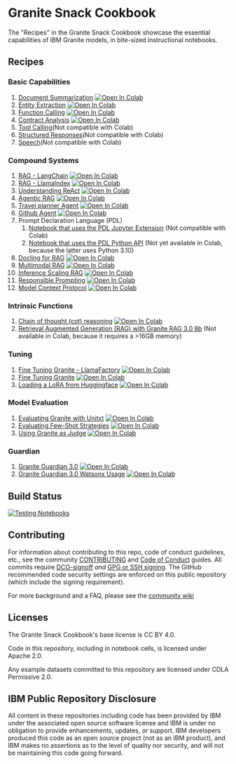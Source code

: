 # Granite Snack Cookbook

The "Recipes" in the Granite Snack Cookbook showcase the essential capabilities of IBM Granite models, in bite-sized instructional notebooks.

## Recipes

### Basic Capabilities

1. [Document Summarization](/recipes/Summarize/Summarize.ipynb)
   <a target="_blank" href="https://colab.research.google.com/github/ibm-granite-community/granite-snack-cookbook/blob/main/recipes/Summarize/Summarize.ipynb">
   <img src="https://colab.research.google.com/assets/colab-badge.svg" alt="Open In Colab"/>
   </a>
1. [Entity Extraction](recipes/Entity-Extraction/entity_extraction.ipynb)
   <a target="_blank" href="https://colab.research.google.com/github/ibm-granite-community/granite-snack-cookbook/blob/main/recipes/Entity-Extraction/entity_extraction.ipynb">
   <img src="https://colab.research.google.com/assets/colab-badge.svg" alt="Open In Colab"/>
   </a>
1. [Function Calling](recipes/Function-Calling/Function_Calling.ipynb)
   <a target="_blank" href="https://colab.research.google.com/github/ibm-granite-community/granite-snack-cookbook/blob/main/recipes/Function-Calling/Function_Calling.ipynb">
   <img src="https://colab.research.google.com/assets/colab-badge.svg" alt="Open In Colab"/>
   </a>
1. [Contract Analysis](recipes/Contract-Analysis/Granite_Recipes_Contracts_Analysis.ipynb)
   <a target="_blank" href="https://colab.research.google.com/github/ibm-granite-community/granite-snack-cookbook/blob/main/recipes/Contract-Analysis/Granite_Recipes_Contracts_Analysis.ipynb">
   <img src="https://colab.research.google.com/assets/colab-badge.svg" alt="Open In Colab"/>
   </a>
1. [Tool Calling](recipes/Tool-Calling/Automatic_Tool_Calling.ipynb)(Not compatible with Colab)
1. [Structured Responses](recipes/Structured_Response/Structured_Responses_LMStudio.ipynb)(Not compatible with Colab)
1. [Speech](recipes/Speech/speech.ipynb)(Not compatible with Colab)

### Compound Systems

1. [RAG - LangChain](/recipes/RAG/RAG_with_Langchain.ipynb)
   <a target="_blank" href="https://colab.research.google.com/github/ibm-granite-community/granite-snack-cookbook/blob/main/recipes/RAG/RAG_with_Langchain.ipynb">
   <img src="https://colab.research.google.com/assets/colab-badge.svg" alt="Open In Colab"/>
   </a>
1. [RAG - LlamaIndex](recipes/RAG/RAG_with_LlamaIndex.ipynb)
   <a target="_blank" href="https://colab.research.google.com/github/ibm-granite-community/granite-snack-cookbook/blob/main/recipes/RAG/RAG_with_LlamaIndex.ipynb">
   <img src="https://colab.research.google.com/assets/colab-badge.svg" alt="Open In Colab"/>
   </a>
1. [Understanding ReAct](recipes/AI-Agents/Understanding_ReAct.ipynb)
   <a target="_blank" href="https://colab.research.google.com/github/ibm-granite-community/granite-snack-cookbook/blob/main/recipes/AI-Agents/Understanding_ReAct.ipynb">
   <img src="https://colab.research.google.com/assets/colab-badge.svg" alt="Open In Colab"/>
   </a>
1. [Agentic RAG](recipes/AI-Agents/Agentic_RAG.ipynb)
   <a target="_blank" href="https://colab.research.google.com/github/ibm-granite-community/granite-snack-cookbook/blob/main/recipes/AI-Agents/Agentic_RAG.ipynb">
   <img src="https://colab.research.google.com/assets/colab-badge.svg" alt="Open In Colab"/>
   </a>
1. [Travel planner Agent](recipes/AI-Agents/travel_planner_agent.ipynb)
   <a target="_blank" href="https://colab.research.google.com/github/ibm-granite-community/granite-snack-cookbook/blob/main/recipes/AI-Agents/travel_planner_agent.ipynb">
   <img src="https://colab.research.google.com/assets/colab-badge.svg" alt="Open In Colab"/>
   </a>
1. [Github Agent](recipes/AI-Agents/github_agent.ipynb)
   <a target="_blank" href="https://colab.research.google.com/github/ibm-granite-community/granite-snack-cookbook/blob/main/recipes/AI-Agents/github_agent.ipynb">
   <img src="https://colab.research.google.com/assets/colab-badge.svg" alt="Open In Colab"/>
   </a>
1. Prompt Declaration Language (PDL)
   1. [Notebook that uses the PDL Jupyter Extension](recipes/PDL/Prompt_Declaration_Language.ipynb) (Not compatible with Colab)
   1. [Notebook that uses the PDL Python API](recipes/PDL/Prompt_Declaration_Language_python.ipynb)
      <!-- <a target="_blank" href="https://colab.research.google.com/github/ibm-granite-community/granite-snack-cookbook/blob/main/recipes/PDL/Prompt_Declaration_Language_python.ipynb">
      <img src="https://colab.research.google.com/assets/colab-badge.svg" alt="Open In Colab"/>
      </a> --> (Not yet available in Colab, because the latter uses Python 3.10)
1. [Docling for RAG](recipes/RAG/Granite_Docling_RAG.ipynb)
   <a target="_blank" href="https://colab.research.google.com/github/ibm-granite-community/granite-snack-cookbook/blob/main/recipes/RAG/Granite_Docling_RAG.ipynb">
   <img src="https://colab.research.google.com/assets/colab-badge.svg" alt="Open In Colab"/>
   </a>
1. [Multimodal RAG](recipes/RAG/Granite_Multimodal_RAG.ipynb)
   <a target="_blank" href="https://colab.research.google.com/github/ibm-granite-community/granite-snack-cookbook/blob/main/recipes/RAG/Granite_Multimodal_RAG.ipynb">
   <img src="https://colab.research.google.com/assets/colab-badge.svg" alt="Open In Colab"/>
   </a>
1. [Inference Scaling RAG](recipes/RAG/Inference_Scaling_RAG.ipynb)
   <a target="_blank" href="https://colab.research.google.com/github/ibm-granite-community/granite-snack-cookbook/blob/main/recipes/RAG/Inference_Scaling_RAG.ipynb">
   <img src="https://colab.research.google.com/assets/colab-badge.svg" alt="Open In Colab"/>
   </a>
1. [Responsible Prompting](recipes/Embeddings/Responsible_Prompting.ipynb)
   <a target="_blank" href="https://colab.research.google.com/github/ibm-granite-community/granite-snack-cookbook/blob/main/recipes/Embeddings/Responsible_Prompting.ipynb">
   <img src="https://colab.research.google.com/assets/colab-badge.svg" alt="Open In Colab"/>
   </a>
1. [Model Context Protocol](recipes/Model-Context-Protocol/Model_Context_Protocol.ipynb)
   <a target="_blank" href="https://colab.research.google.com/github/ibm-granite-community/granite-snack-cookbook/blob/main/recipes/Model-Context-Protocol/Model_Context_Protocol.ipynb">
   <img src="https://colab.research.google.com/assets/colab-badge.svg" alt="Open In Colab"/>
   </a>

### Intrinsic Functions

1. [Chain of thought (cot) reasoning](recipes/Intrinsics/Granite_Reasoning.ipynb)
   <a target="_blank" href="https://colab.research.google.com/github/ibm-granite-community/granite-snack-cookbook/blob/main/recipes/Intrinsics/Granite_Reasoning.ipynb">
   <img src="https://colab.research.google.com/assets/colab-badge.svg" alt="Open In Colab"/>
   </a>
1. [Retrieval Augmented Generation (RAG) with Granite RAG 3.0 8b](recipes/Intrinsics/Granite_RAG_LoRA_HF.ipynb) (Not available in Colab, because it requires a >16GB memory)

### Tuning

1. [Fine Tuning Granite - LlamaFactory](recipes/Fine_Tuning/Granite_Tuning_with_LlamaFactory.ipynb)
   <a target="_blank" href="https://colab.research.google.com/github/ibm-granite-community/granite-snack-cookbook/blob/main/recipes/Fine_Tuning/Granite_Tuning_with_LlamaFactory.ipynb">
   <img src="https://colab.research.google.com/assets/colab-badge.svg" alt="Open In Colab"/>
   </a>
1. [Fine Tuning Granite](recipes/Fine_Tuning/Finetuning_Granite_Pirate_Style.ipynb)
   <a target="_blank" href="https://colab.research.google.com/github/ibm-granite-community/granite-snack-cookbook/blob/main/recipes/Fine_Tuning/Finetuning_Granite_Pirate_Style.ipynb">
   <img src="https://colab.research.google.com/assets/colab-badge.svg" alt="Open In Colab"/>
   </a>
1. [Loading a LoRA from Huggingface](recipes/Load_LoRA_from_Huggingface/Load_LoRA_From_Huggingface.ipynb)
   <a target="_blank" href="https://colab.research.google.com/github/ibm-granite-community/granite-snack-cookbook/blob/main/recipes/Load_LoRA_from_Huggingface/Load_LoRA_From_Huggingface.ipynb">
   <img src="https://colab.research.google.com/assets/colab-badge.svg" alt="Open In Colab"/>
   </a>

### Model Evaluation

1. [Evaluating Granite with Unitxt](recipes/Evaluation/Unitxt_Quick_Start.ipynb)
   <a target="_blank" href="https://colab.research.google.com/github/ibm-granite-community/granite-snack-cookbook/blob/main/recipes/Evaluation/Unitxt_Quick_Start.ipynb">
   <img src="https://colab.research.google.com/assets/colab-badge.svg" alt="Open In Colab"/>
   </a>
2. [Evaluating Few-Shot Strategies](recipes/Evaluation/Unitxt_Demo_Strategies.ipynb)
   <a target="_blank" href="https://colab.research.google.com/github/ibm-granite-community/granite-snack-cookbook/blob/main/recipes/Evaluation/Unitxt_Demo_Strategies.ipynb">
   <img src="https://colab.research.google.com/assets/colab-badge.svg" alt="Open In Colab"/>
   </a>
3. [Using Granite as Judge](recipes/Evaluation/Unitxt_Granite_as_Judge.ipynb)
   <a target="_blank" href="https://colab.research.google.com/github/ibm-granite-community/granite-snack-cookbook/blob/main/recipes/Evaluation/Unitxt_Granite_as_Judge.ipynb">
   <img src="https://colab.research.google.com/assets/colab-badge.svg" alt="Open In Colab"/>
   </a>

### Guardian

1. [Granite Guardian 3.0](recipes/Granite_Guardian/Granite_Guardian_Quick_Start.ipynb)
   <a target="_blank" href="https://colab.research.google.com/github/ibm-granite-community/granite-snack-cookbook/blob/main/recipes/Granite_Guardian/Granite_Guardian_Quick_Start.ipynb">
   <img src="https://colab.research.google.com/assets/colab-badge.svg" alt="Open In Colab"/>
   </a>
1. [Granite Guardian 3.0 Watsonx Usage](recipes/Granite_Guardian/Granite_Guardian_Watsonx_Usage.ipynb)
   <a target="_blank" href="https://colab.research.google.com/github/ibm-granite-community/granite-snack-cookbook/blob/main/recipes/Granite_Guardian/Granite_Guardian_Watsonx_Usage.ipynb">
   <img src="https://colab.research.google.com/assets/colab-badge.svg" alt="Open In Colab"/>
   </a>

## Build Status

<a href="https://github.com/ibm-granite-community/granite-snack-cookbook/actions/workflows/notebooks.yaml">
  <img src="https://github.com/ibm-granite-community/granite-snack-cookbook/actions/workflows/notebooks.yaml/badge.svg" alt="Testing Notebooks">
</a>

## Contributing

For information about contributing to this repo, code of conduct guidelines, etc., see the community [CONTRIBUTING][CG] and [Code of Conduct][CoC] guides.  All commits require [DCO-signoff][CG-legal] _and_ [GPG or SSH signing][CG-signing].  The GitHub recommended code security settings are enforced on this public repository (which include the signing requirement).

For more background and a FAQ, please see the [community wiki](https://github.com/ibm-granite-community/community/wiki)

## Licenses

The Granite Snack Cookbook's base license is CC BY 4.0.

Code in this repository, including in notebook cells, is licensed under Apache 2.0.

Any example datasets committed to this repository are licensed under CDLA Permissive 2.0.

## IBM Public Repository Disclosure

All content in these repositories including code has been provided by IBM under the associated open source software license and IBM is under no obligation to provide enhancements, updates, or support. IBM developers produced this code as an open source project (not as an IBM product), and IBM makes no assertions as to the level of quality nor security, and will not be maintaining this code going forward.

[CoC]: https://github.com/ibm-granite-cookbooks/community/blob/main/CODE_OF_CONDUCT.md
[CG]: https://github.com/ibm-granite-cookbooks/community/blob/main/CONTRIBUTING.md
[CG-legal]: https://github.com/ibm-granite-cookbooks/community/blob/main/CONTRIBUTING.md#legal
[CG-signing]: https://github.com/ibm-granite-cookbooks/community/blob/main/CONTRIBUTING.md#signing-commits
